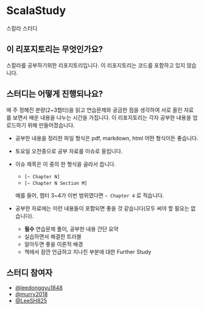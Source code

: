 # ScalaStudy
스칼라 스터디

## 이 리포지토리는 무엇인가요?
스칼라를 공부하기위한 리포지토리입니다. 이 리포지토리는 코드를 포함하고 있지 않습니다.

## 스터디는 어떻게 진행되나요?
매 주 정해진 분량(2~3챕터)을 읽고 연습문제와 궁금한 점을 생각하여 서로 올린 자료를 보면서 배운 내용을 나누는 시간을 가집니다. 이 리포지토리는 각자 공부한 내용을 업로드하기 위해 만들어졌습니다.

- 공부한 내용을 정리한 파일 형식은 pdf, markdown, html 어떤 형식이든 좋습니다.
- 토요일 오전중으로 공부 자료를 이슈로 올립니다.
- 이슈 제목은 이 중의 한 형식을 골라서 씁니다.
  - `[~ Chapter N]`
  - `[~ Chapter N Section M]`
  
  예를 들어, 챕터 3~4가 이번 범위였다면 `~ Chapter 4` 로 적습니다.
- 공부한 자료에는 이런 내용들이 포함되면 좋을 것 같습니다(모두 써야 할 필요는 없습니다).
  - **필수** 연습문제 풀이, 공부한 내용 간단 요약
  - 실습하면서 해결한 트러블
  - 알아두면 좋을 이론적 배경
  - 책에서 잠깐 언급하고 지나친 부분에 대한 Further Study

## 스터디 참여자
- [@leedonggyu1848](https://github.com/leedonggyu1848)
- [@murry2018](https://github.com/murry2018)
- [@LeeSH825](https://github.com/LeeSH825)
